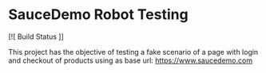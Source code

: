# SauceDemo Robot Testing

[![ Build Status ]]

This project has the objective of testing a fake scenario of a page with login and checkout of products using as base url: https://www.saucedemo.com
